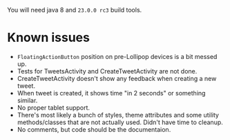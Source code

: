 You will need java 8 and `23.0.0 rc3` build tools.

# Known issues
- `FloatingActionButton` position on pre-Lollipop devices is a bit messed up.
- Tests for TweetsActivity and CreateTweetActivity are not done.
- CreateTweetActivity doesn't show any feedback when creating a new tweet.
- When tweet is created, it shows time "in 2 seconds" or something similar.
- No proper tablet support.
- There's most likely a bunch of styles, theme attributes and some utility methods/classes that are not actually used. Didn't have time to cleanup.
- No comments, but code should be the documentaion.

